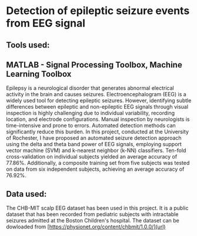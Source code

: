 # Detection of epileptic seizure events from EEG signal

## Tools used:
## MATLAB - Signal Processing Toolbox, Machine Learning Toolbox

Epilepsy is a neurological disorder that generates abnormal electrical activity in the brain and causes seizures. Electroencephalogram (EEG) is a widely used tool for detecting epileptic seizures. However, identifying subtle differences between epileptic and non-epileptic EEG signals through visual inspection is highly challenging due to individual variability, recording location, and electrode configurations. Manual inspection by neurologists is time-intensive and prone to errors. Automated detection methods can significantly reduce this burden. 
In this project, conducted at the University of Rochester, I have proposed an automated seizure detection approach using the delta and theta band power of EEG signals, employing support vector machine (SVM) and k-nearest neighbor (k-NN) classifiers. Ten-fold cross-validation on individual subjects yielded an average accuracy of 77.86%. Additionally, a composite training set from five subjects was tested on data from six independent subjects, achieving an average accuracy of 76.92%.
## Data used:

The CHB-MIT scalp EEG dataset has been used in this project. It is a public dataset that has been recorded from pediatric subjects with intractable seizures admitted at the Boston Children's hospital. The dataset can be dowloaded from [https://physionet.org/content/chbmit/1.0.0/](url)

